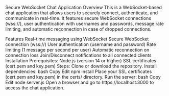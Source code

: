 Secure WebSocket Chat Application
Overview
This is a WebSocket-based chat application that allows users to securely connect, authenticate, and communicate in real-time. It features secure WebSocket connections (wss://), user authentication with usernames and passwords, message rate limiting, and automatic reconnection in case of dropped connections.

Features
Real-time messaging using WebSocket
Secure WebSocket connection (wss://)
User authentication (username and password)
Rate limiting (1 message per second per user)
Automatic reconnection on connection loss
Join/Disconnect notifications to all connected clients
Installation
Prerequisites:
Node.js (version 14 or higher)
SSL certificates (cert.pem and key.pem)
Steps:
Clone or download the repository.
Install dependencies:
bash
Copy
Edit
npm install
Place your SSL certificates (cert.pem and key.pem) in the certs/ directory.
Run the server:
bash
Copy
Edit
node server.js
Open a browser and go to https://localhost:3000 to access the chat application.
